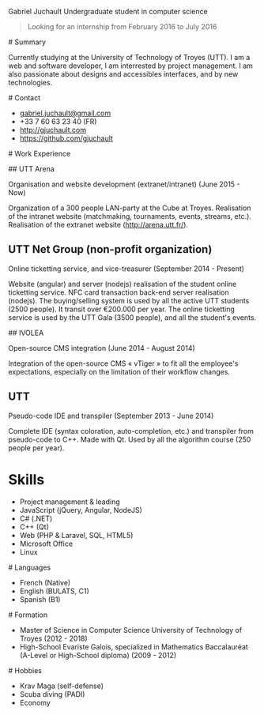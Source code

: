 Gabriel Juchault
Undergraduate student in computer science

> Looking for an internship from February 2016 to July 2016

# Summary

Currently studying at the University of Technology of Troyes (UTT). I am a web
and software  developer,  I  am interrested  by  project  management. I  am  also
passionate about designs and accessibles interfaces, and by new technologies.

# Contact

* gabriel.juchault@gmail.com
* +33 7 60 63 23 40 (FR)
* http://gjuchault.com
* https://github.com/gjuchault

# Work Experience

## UTT Arena

Organisation and website development (extranet/intranet) (June 2015 - Now)

Organization of a 300 people LAN-party at the Cube at Troyes. Realisation of the
intranet website (matchmaking, tournaments, events, streams, etc.). Realisation
of the extranet website (http://arena.utt.fr/).

## UTT Net Group (non-profit organization)

Online ticketting service, and vice-treasurer (September 2014 - Present)

Website (angular) and server (nodejs) realisation of the student online ticketting
service.  NFC  card  transaction  back-end  server  realisation  (nodejs).  The
buying/selling system is used by all the active UTT students (2500 people). It
transit over €200.000 per year. The online ticketting service is used by the UTT
Gala (3500 people), and all the student's events.

## IVOLEA

Open-source CMS integration (June 2014 - August 2014)

Integration  of  the  open-source  CMS  «  vTiger  »  to  fit  all  the  employee's
expectations, especially on the limitation of their workflow changes.


## UTT

Pseudo-code IDE and transpiler (September 2013 - June 2014)

Complete  IDE  (syntax  coloration,  auto-completion,  etc.)  and  transpiler  from
pseudo-code to C++. Made with Qt.
Used by all the algorithm course (250 people per year).

# Skills

* Project management & leading
* JavaScript (jQuery, Angular, NodeJS)
* C# (.NET)
* C++ (Qt)
* Web (PHP & Laravel, SQL, HTML5)
* Microsoft Office
* Linux

# Languages

* French (Native)
* English (BULATS, C1)
* Spanish (B1)

# Formation

* Master of Science in Computer Science
    University of Technology of Troyes (2012 - 2018)
* High-School Evariste Galois, specialized in Mathematics
    Baccalauréat (A-Level or High-School diploma) (2009 - 2012)

# Hobbies

* Krav Maga (self-defense)
* Scuba diving (PADI)
* Economy